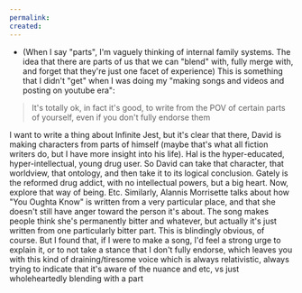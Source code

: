 ```yaml
---
permalink: 
created:
---
```

- (When I say "parts", I'm vaguely thinking of internal family systems. The idea that there are parts of us that we can "blend" with, fully merge with, and forget that they're just one facet of experience)
This is something that I didn't "get" when I was doing my "making songs and videos and posting on youtube era":
> It's totally ok, in fact it's good, to write from the POV of certain parts of yourself, even if you don't fully endorse them 

I want to write a thing about Infinite Jest, but it's clear that there, David is making characters from parts of himself (maybe that's what all fiction writers do, but I have more insight into his life).
Hal is the hyper-educated, hyper-intellectual, young drug user. So David can take that character, that worldview, that ontology, and then take it to its logical conclusion.
Gately is the reformed drug addict, with no intellectual powers, but a big heart. Now, explore that way of being. Etc.
Similarly, Alannis Morrisette talks about how "You Oughta Know" is written from a very particular place, and that she doesn't still have anger toward the person it's about. The song makes people think she's permanently bitter and whatever, but actually it's just written from one particularly bitter part.
This is blindingly obvious, of course. But I found that, if I were to make a song, I'd feel a strong urge to explain it, or to not take a stance that I don't fully endorse, which leaves you with this kind of draining/tiresome voice which is always relativistic, always trying to indicate that it's aware of the nuance and etc, vs just wholeheartedly blending with a part